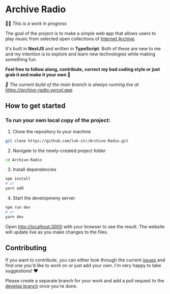 # Archive Radio

👨‍💻 _This is a work in progress_

The goal of the project is to make a simple web app that allows users to play music from selected open collections of [Internet Archive](https://archive.org/).

It's built in **NextJS** and written in **TypeScript**. Both of these are new to me and my intention is to explore and learn new technologies while making something fun.

**Feel free to follow along, contribute, correct my bad coding style or just grab it and make it your own 🖖**

_🔗 The current build of the main branch is always running live at https://archive-radio.vercel.app_

## How to get started

### To run your own local copy of the project:

1. Clone the repository to your machine

```bash
git clone https://github.com/luk-str/Archive-Radio.git
```

2. Navigate to the newly-created project folder

```bash
cd Archive-Radio
```

3. Install dependencies

```bash
npm install
# or
yarn add
```

4. Start the developmeny server

```bash
npm run dev
# or
yarn dev
```

Open [http://localhost:3000](http://localhost:3000) with your browser to see the result. The website will update live as you make changes to the files.

## Contributing

If you want to contribute, you can either look through the current [issues](https://github.com/luk-str/Archive-Radio/issues) and find one you'd like to work on or just add your own. I'm very happy to take suggestions! ❤️

Please create a separate branch for your work and add a pull request to the [develop branch](https://github.com/luk-str/Archive-Radio/tree/develop) once you're done.
